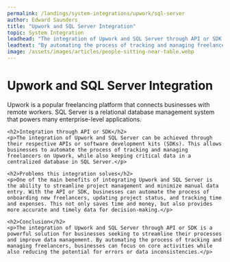 ```yaml
---
permalink: /landings/system-integrations/upwork/sql-server
author: Edward Saunders
title: "Upwork and SQL Server Integration"
topic: System Integration
leadhead: "The integration of Upwork and SQL Server through API or SDK is a powerful solution for businesses seeking to streamline their processes and improve data management"
leadtext: "By automating the process of tracking and managing freelancers, businesses can focus on core activities while also reducing the potential for errors or data inconsistencies."
image: /assets/images/articles/people-sitting-near-table.webp
---
```

<div class="arttext">	<h1>Upwork and SQL Server Integration</h1>
	<p>Upwork is a popular freelancing platform that connects businesses with remote workers. SQL Server is a relational database management system that powers many enterprise-level applications.</p>

	<h2>Integration through API or SDK</h2>
	<p>The integration of Upwork and SQL Server can be achieved through their respective APIs or software development kits (SDKs). This allows businesses to automate the process of tracking and managing freelancers on Upwork, while also keeping critical data in a centralized database in SQL Server.</p>

	<h2>Problems this integration solves</h2>
	<p>One of the main benefits of integrating Upwork and SQL Server is the ability to streamline project management and minimize manual data entry. With the API or SDK, businesses can automate the process of onboarding new freelancers, updating project status, and tracking time and expenses. This not only saves time and money, but also provides more accurate and timely data for decision-making.</p>

	<h2>Conclusion</h2>
	<p>The integration of Upwork and SQL Server through API or SDK is a powerful solution for businesses seeking to streamline their processes and improve data management. By automating the process of tracking and managing freelancers, businesses can focus on core activities while also reducing the potential for errors or data inconsistencies.</p>
</div>